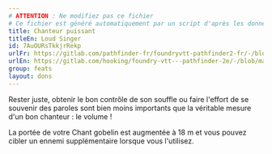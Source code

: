 ```yaml
---
# ATTENTION : Ne modifiez pas ce fichier
# Ce fichier est généré automatiquement par un script d'après les données du module Foundry VTT officiel et de sa traduction
title: Chanteur puissant
titleEn: Loud Singer
id: 7AuOURsTkkjrRekp
urlFr: https://gitlab.com/pathfinder-fr/foundryvtt-pathfinder2-fr/-/blob/master/data/feats/7AuOURsTkkjrRekp.htm
urlEn: https://gitlab.com/hooking/foundry-vtt---pathfinder-2e/-/blob/master/packs/data/feats.db/loud-singer.json
group: feats
layout: dons
---
```

Rester juste, obtenir le bon contrôle de son souffle ou faire l'effort de se souvenir des paroles sont bien moins importants que la véritable mesure d'un bon chanteur : le volume !

La portée de votre Chant gobelin est augmentée à 18 m et vous pouvez cibler un ennemi supplémentaire lorsque vous l'utilisez.


